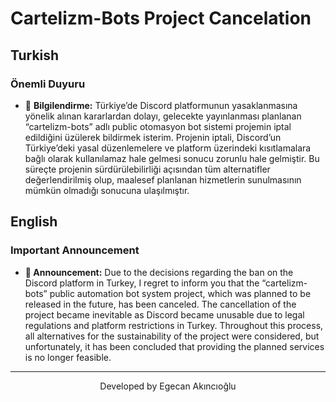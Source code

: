 # Cartelizm-Bots Project Cancelation

## Turkish

### Önemli Duyuru

- 📌 **Bilgilendirme:** Türkiye’de Discord platformunun yasaklanmasına yönelik alınan kararlardan dolayı, gelecekte yayınlanması planlanan “cartelizm-bots” adlı public otomasyon bot sistemi projemin iptal edildiğini üzülerek bildirmek isterim. Projenin iptali, Discord’un Türkiye’deki yasal düzenlemelere ve platform üzerindeki kısıtlamalara bağlı olarak kullanılamaz hale gelmesi sonucu zorunlu hale gelmiştir. Bu süreçte projenin sürdürülebilirliği açısından tüm alternatifler değerlendirilmiş olup, maalesef planlanan hizmetlerin sunulmasının mümkün olmadığı sonucuna ulaşılmıştır.

## English

### Important Announcement

- **📌 Announcement:** Due to the decisions regarding the ban on the Discord platform in Turkey, I regret to inform you that the “cartelizm-bots” public automation bot system project, which was planned to be released in the future, has been canceled. The cancellation of the project became inevitable as Discord became unusable due to legal regulations and platform restrictions in Turkey. Throughout this process, all alternatives for the sustainability of the project were considered, but unfortunately, it has been concluded that providing the planned services is no longer feasible.

---

<p align="center">Developed by Egecan Akıncıoğlu</p>
